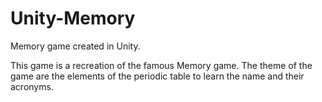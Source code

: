 # Unity-Memory
Memory game created in Unity.

This game is a recreation of the famous Memory game. The theme of the game are the elements of the periodic table to learn the name and their acronyms.
